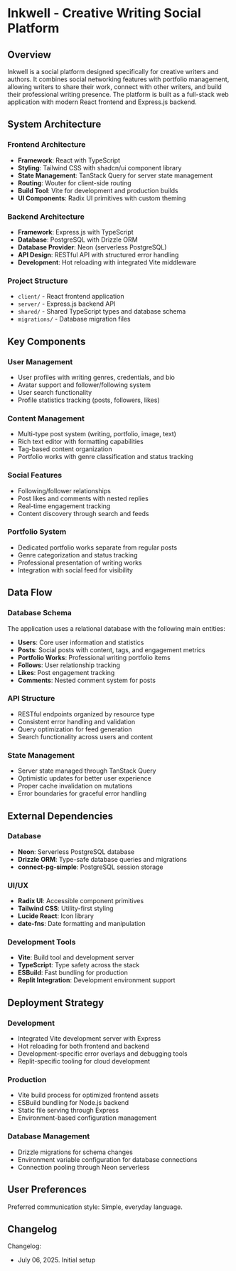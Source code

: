 # Inkwell - Creative Writing Social Platform

## Overview

Inkwell is a social platform designed specifically for creative writers and authors. It combines social networking features with portfolio management, allowing writers to share their work, connect with other writers, and build their professional writing presence. The platform is built as a full-stack web application with modern React frontend and Express.js backend.

## System Architecture

### Frontend Architecture
- **Framework**: React with TypeScript
- **Styling**: Tailwind CSS with shadcn/ui component library
- **State Management**: TanStack Query for server state management
- **Routing**: Wouter for client-side routing
- **Build Tool**: Vite for development and production builds
- **UI Components**: Radix UI primitives with custom theming

### Backend Architecture
- **Framework**: Express.js with TypeScript
- **Database**: PostgreSQL with Drizzle ORM
- **Database Provider**: Neon (serverless PostgreSQL)
- **API Design**: RESTful API with structured error handling
- **Development**: Hot reloading with integrated Vite middleware

### Project Structure
- `client/` - React frontend application
- `server/` - Express.js backend API
- `shared/` - Shared TypeScript types and database schema
- `migrations/` - Database migration files

## Key Components

### User Management
- User profiles with writing genres, credentials, and bio
- Avatar support and follower/following system
- User search functionality
- Profile statistics tracking (posts, followers, likes)

### Content Management
- Multi-type post system (writing, portfolio, image, text)
- Rich text editor with formatting capabilities
- Tag-based content organization
- Portfolio works with genre classification and status tracking

### Social Features
- Following/follower relationships
- Post likes and comments with nested replies
- Real-time engagement tracking
- Content discovery through search and feeds

### Portfolio System
- Dedicated portfolio works separate from regular posts
- Genre categorization and status tracking
- Professional presentation of writing works
- Integration with social feed for visibility

## Data Flow

### Database Schema
The application uses a relational database with the following main entities:
- **Users**: Core user information and statistics
- **Posts**: Social posts with content, tags, and engagement metrics
- **Portfolio Works**: Professional writing portfolio items
- **Follows**: User relationship tracking
- **Likes**: Post engagement tracking
- **Comments**: Nested comment system for posts

### API Structure
- RESTful endpoints organized by resource type
- Consistent error handling and validation
- Query optimization for feed generation
- Search functionality across users and content

### State Management
- Server state managed through TanStack Query
- Optimistic updates for better user experience
- Proper cache invalidation on mutations
- Error boundaries for graceful error handling

## External Dependencies

### Database
- **Neon**: Serverless PostgreSQL database
- **Drizzle ORM**: Type-safe database queries and migrations
- **connect-pg-simple**: PostgreSQL session storage

### UI/UX
- **Radix UI**: Accessible component primitives
- **Tailwind CSS**: Utility-first styling
- **Lucide React**: Icon library
- **date-fns**: Date formatting and manipulation

### Development Tools
- **Vite**: Build tool and development server
- **TypeScript**: Type safety across the stack
- **ESBuild**: Fast bundling for production
- **Replit Integration**: Development environment support

## Deployment Strategy

### Development
- Integrated Vite development server with Express
- Hot reloading for both frontend and backend
- Development-specific error overlays and debugging tools
- Replit-specific tooling for cloud development

### Production
- Vite build process for optimized frontend assets
- ESBuild bundling for Node.js backend
- Static file serving through Express
- Environment-based configuration management

### Database Management
- Drizzle migrations for schema changes
- Environment variable configuration for database connections
- Connection pooling through Neon serverless

## User Preferences

Preferred communication style: Simple, everyday language.

## Changelog

Changelog:
- July 06, 2025. Initial setup